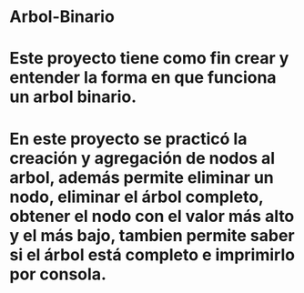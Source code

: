 # Arbol-Binario
# Este proyecto tiene como fin crear y entender la forma en que funciona un arbol binario.
# En este proyecto se practicó la creación y agregación de nodos al arbol, además permite eliminar un nodo, eliminar el árbol completo, obtener el nodo con el valor más alto y el más bajo, tambien permite saber si el árbol está completo e imprimirlo por consola.
